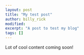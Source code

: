 ```yaml
---
layout: post
title: "My test post"
author: billy_rick
modified:
excerpt: "A post to test my blog"
tags: []
---
```


Lot of cool content coming soon!
